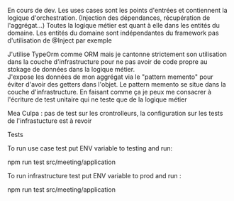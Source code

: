 En cours de dev. 
Les uses cases sont les points d'entrées et contiennent la logique d'orchestration. (Injection des dépendances, récupération de l'aggrégat...)
Toutes la logique métier est quant à elle dans les entités du domaine. 
Les entités du domaine sont indépendantes du framework pas d'utilisation de @Inject par exemple 

J'utilise TypeOrm comme ORM mais je cantonne strictement son utilisation dans la couche d'infrastructure pour ne pas avoir de code propre au stokage de données dans la logique métier.  
J'expose les données de mon aggrégat via le "pattern memento" pour éviter d'avoir des getters dans l'objet. Le pattern memento se situe dans la couche d'infrastructure. En faisant comme ça je peux me consacrer à l'écriture de test unitaire qui ne teste que de la logique métier


Mea Culpa : pas de test sur les crontrolleurs, la configuration sur les tests de l'infrastucture est à revoir 

Tests 

To run use case test put ENV variable to testing and run: 

npm run test src/meeting/application

To run infrastructure test put ENV variable to prod and run : 

npm run test src/meeting/application


